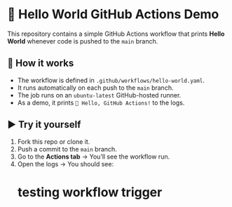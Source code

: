 # 👋 Hello World GitHub Actions Demo

This repository contains a simple GitHub Actions workflow that prints **Hello World** whenever code is pushed to the `main` branch.

## 🚀 How it works
- The workflow is defined in `.github/workflows/hello-world.yaml`.
- It runs automatically on each push to the `main` branch.
- The job runs on an `ubuntu-latest` GitHub-hosted runner.
- As a demo, it prints `🎉 Hello, GitHub Actions!` to the logs.

## ▶️ Try it yourself
1. Fork this repo or clone it.
2. Push a commit to the `main` branch.
3. Go to the **Actions tab** → You’ll see the workflow run.
4. Open the logs → You should see:
   # testing workflow trigger
